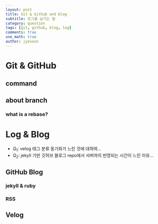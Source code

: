 ```yaml
---
layout: post
title: Git & Github and blog
subtitle: 로그를 남기는 법
category: question
tags: [git, github, blog, log]
comments: true
use_math: true
author: jyesoon
---
```

# Git & GitHub
## command
## about branch
### what is a rebase?

# Log & Blog
- $Q_1$: velog 태그 분류 동기화가 느린 것에 대하여...
- $Q_2$: jekyll 기반 깃허브 블로그 repo에서 서버까지 반영되는 시간이 느린 이유...
## GitHub Blog
### jekyll & ruby
### RSS

## Velog